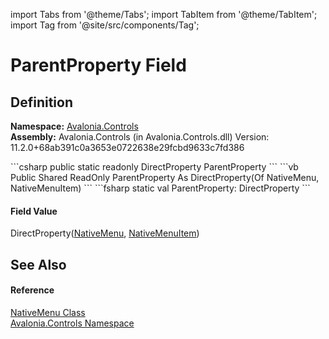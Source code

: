 import Tabs from '@theme/Tabs'; 
import TabItem from '@theme/TabItem'; 
import Tag from '@site/src/components/Tag'; 

# ParentProperty Field




## Definition
**Namespace:** <a href="N_Avalonia_Controls">Avalonia.Controls</a>  
**Assembly:** Avalonia.Controls (in Avalonia.Controls.dll) Version: 11.2.0+68ab391c0a3653e0722638e29fcbd9633c7fd386

<Tabs groupId="api-code-preview">
<TabItem value="csharp" label="C#">
```csharp
public static readonly DirectProperty<NativeMenu, NativeMenuItem?> ParentProperty
```
</TabItem>
<TabItem value="vb" label="VB">
```vb
Public Shared ReadOnly ParentProperty As DirectProperty(Of NativeMenu, NativeMenuItem)
```
</TabItem>
<TabItem value="fsharp" label="F#">
```fsharp
static val ParentProperty: DirectProperty<NativeMenu, NativeMenuItem>
```
</TabItem>
</Tabs>



#### Field Value
DirectProperty(<a href="T_Avalonia_Controls_NativeMenu">NativeMenu</a>, <a href="T_Avalonia_Controls_NativeMenuItem">NativeMenuItem</a>)

## See Also


#### Reference
<a href="T_Avalonia_Controls_NativeMenu">NativeMenu Class</a>  
<a href="N_Avalonia_Controls">Avalonia.Controls Namespace</a>  
